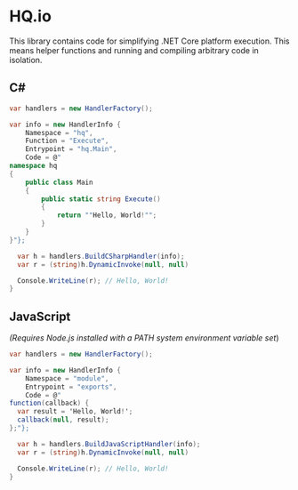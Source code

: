 HQ.io
==============

This library contains code for simplifying .NET Core platform execution. 
This means helper functions and running and compiling arbitrary code in isolation.


C#
--

```csharp
var handlers = new HandlerFactory();

var info = new HandlerInfo {
	Namespace = "hq",
	Function = "Execute",
	Entrypoint = "hq.Main",
	Code = @"
namespace hq
{ 
    public class Main
    { 
        public static string Execute()
        { 
            return ""Hello, World!"";
        }
    }
}"};

  var h = handlers.BuildCSharpHandler(info);
  var r = (string)h.DynamicInvoke(null, null)

  Console.WriteLine(r); // Hello, World!
}
```

JavaScript
----------
_(Requires Node.js installed with a PATH system environment variable set_)

```csharp
var handlers = new HandlerFactory();

var info = new HandlerInfo {
	Namespace = "module",
	Entrypoint = "exports",
	Code = @"
function(callback) { 
  var result = 'Hello, World!';
  callback(null, result); 
};"};

  var h = handlers.BuildJavaScriptHandler(info);
  var r = (string)h.DynamicInvoke(null, null)

  Console.WriteLine(r); // Hello, World!
}
```